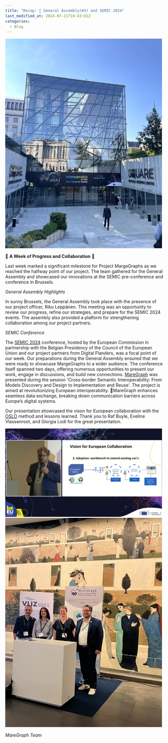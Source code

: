 ```yaml
---
title: "Recap: 🎇 General Assembly(#3) and SEMIC 2024"
last_modified_at: 2024-07-21T16:43:01Z
categories:
  - Blog
---
```


 <img src="/img/semic2024.jpg" alt="Group Picture" width="500">

🎇 **A Week of Progress and Collaboration** 🎇

Last week marked a significant milestone for Project MargeGraphs as we reached the halfway point of our project. The team gathered for the General Assembly and showcased our innovations at the SEMIC pre-conference and conference in Brussels.

*General Assembly Highlights*

In sunny Brussels, the General Assembly took place with the presence of our project officer, Riku Leppänen. This meeting was an opportunity to review our progress, refine our strategies, and prepare for the SEMIC 2024 events. The assembly also provided a platform for strengthening collaboration among our project partners.

*SEMIC Conference*

The [SEMIC 2024](https://semic2024.eu/) conference, hosted by the European Commission in partnership with the Belgian Presidency of the Council of the European Union and our project partners from Digital Flanders, was a focal point of our week. Our preparations during the General Assembly ensured that we were ready to showcase MargeGraphs to a wider audience. The conference itself spanned two days, offering numerous opportunities to present our work, engage in discussions, and build new connections.
[MareGraph](https://www.maregraph.eu/) was presented during the session 'Cross-border Semantic Interoperability: From Models Discovery and Design to Implementation and Reuse'. The project is aimed at revolutionizing European interoperability. 🚀MareGraph enhances seamless data exchange, breaking down communication barriers across Europe’s digital systems. 

Our presentation showcased the vison for European collaboration with the [OSLO](https://www.vlaanderen.be/digitaal-vlaanderen/onze-oplossingen/oslo) method and lessons learned. Thank you to Raf Buyle, Eveline Vlassenroot, and Giorgia Lodi for the great presentation.
 
<img src="/img/SEMIC_Raf.PNG" alt="Group Picture" width="500">
<img src="/img/Semic_team.png" alt="Group Picture" width="500">


*MareGraph Team*
